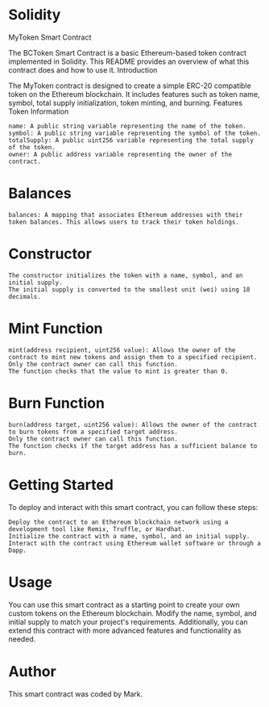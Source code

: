 # Solidity

MyToken Smart Contract

The BCToken Smart Contract is a basic Ethereum-based token contract implemented in Solidity. This README provides an overview of what this contract does and how to use it.
Introduction

The MyToken contract is designed to create a simple ERC-20 compatible token on the Ethereum blockchain. It includes features such as token name, symbol, total supply initialization, token minting, and burning.
Features
Token Information

    name: A public string variable representing the name of the token.
    symbol: A public string variable representing the symbol of the token.
    totalSupply: A public uint256 variable representing the total supply of the token.
    owner: A public address variable representing the owner of the contract.

# Balances

    balances: A mapping that associates Ethereum addresses with their token balances. This allows users to track their token holdings.

# Constructor

    The constructor initializes the token with a name, symbol, and an initial supply.
    The initial supply is converted to the smallest unit (wei) using 18 decimals.

# Mint Function

    mint(address recipient, uint256 value): Allows the owner of the contract to mint new tokens and assign them to a specified recipient.
    Only the contract owner can call this function.
    The function checks that the value to mint is greater than 0.

# Burn Function

    burn(address target, uint256 value): Allows the owner of the contract to burn tokens from a specified target address.
    Only the contract owner can call this function.
    The function checks if the target address has a sufficient balance to burn.

# Getting Started

To deploy and interact with this smart contract, you can follow these steps:

    Deploy the contract to an Ethereum blockchain network using a development tool like Remix, Truffle, or Hardhat.
    Initialize the contract with a name, symbol, and an initial supply.
    Interact with the contract using Ethereum wallet software or through a Dapp.

# Usage

You can use this smart contract as a starting point to create your own custom tokens on the Ethereum blockchain. Modify the name, symbol, and initial supply to match your project's requirements. Additionally, you can extend this contract with more advanced features and functionality as needed.
# Author

This smart contract was coded by Mark.
